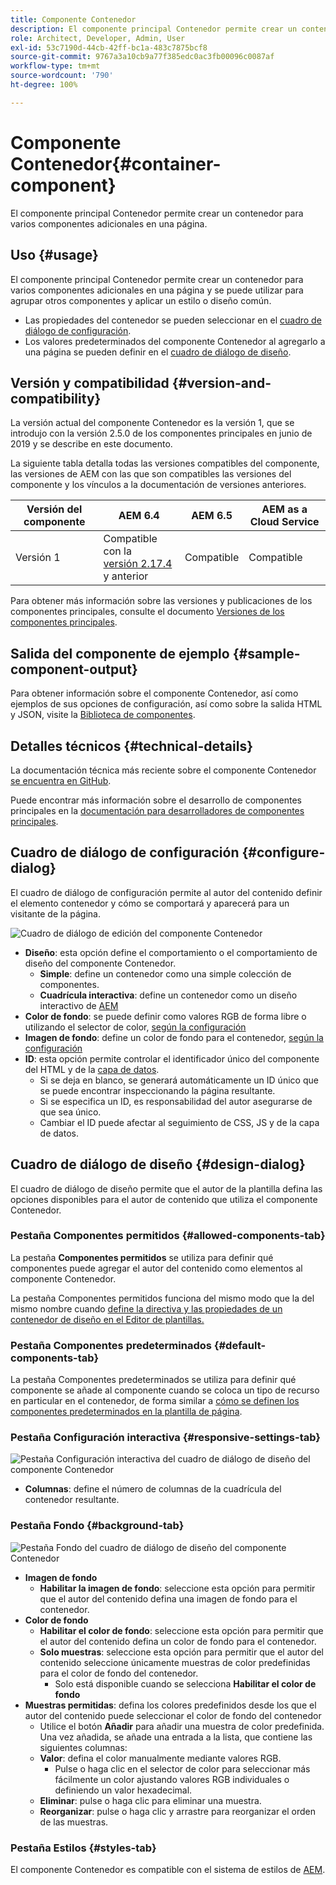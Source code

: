 ```yaml
---
title: Componente Contenedor
description: El componente principal Contenedor permite crear un contenedor para varios componentes adicionales en una página.
role: Architect, Developer, Admin, User
exl-id: 53c7190d-44cb-42ff-bc1a-483c7875bcf8
source-git-commit: 9767a3a10cb9a77f385edc0ac3fb00096c0087af
workflow-type: tm+mt
source-wordcount: '790'
ht-degree: 100%

---
```


# Componente Contenedor{#container-component}

El componente principal Contenedor permite crear un contenedor para varios componentes adicionales en una página.

## Uso {#usage}

El componente principal Contenedor permite crear un contenedor para varios componentes adicionales en una página y se puede utilizar para agrupar otros componentes y aplicar un estilo o diseño común.

* Las propiedades del contenedor se pueden seleccionar en el [cuadro de diálogo de configuración](#configure-dialog).
* Los valores predeterminados del componente Contenedor al agregarlo a una página se pueden definir en el [cuadro de diálogo de diseño](#design-dialog).

## Versión y compatibilidad {#version-and-compatibility}

La versión actual del componente Contenedor es la versión 1, que se introdujo con la versión 2.5.0 de los componentes principales en junio de 2019 y se describe en este documento.

La siguiente tabla detalla todas las versiones compatibles del componente, las versiones de AEM con las que son compatibles las versiones del componente y los vínculos a la documentación de versiones anteriores.

| Versión del componente | AEM 6.4 | AEM 6.5 | AEM as a Cloud Service |
|--- |--- |---|---|
| Versión 1 | Compatible  con la <br>[versión 2.17.4](/help/versions.md) y anterior | Compatible | Compatible |

Para obtener más información sobre las versiones y publicaciones de los componentes principales, consulte el documento [Versiones de los componentes principales](/help/versions.md).

## Salida del componente de ejemplo {#sample-component-output}

Para obtener información sobre el componente Contenedor, así como ejemplos de sus opciones de configuración, así como sobre la salida HTML y JSON, visite la [Biblioteca de componentes](https://adobe.com/go/aem_cmp_library_container_es).

## Detalles técnicos {#technical-details}

La documentación técnica más reciente sobre el componente Contenedor [se encuentra en GitHub](https://adobe.com/go/aem_cmp_tech_container_v1_es).

Puede encontrar más información sobre el desarrollo de componentes principales en la [documentación para desarrolladores de componentes principales](/help/developing/overview.md).

## Cuadro de diálogo de configuración {#configure-dialog}

El cuadro de diálogo de configuración permite al autor del contenido definir el elemento contenedor y cómo se comportará y aparecerá para un visitante de la página.

![Cuadro de diálogo de edición del componente Contenedor](/help/assets/container-edit.png)

* **Diseño**: esta opción define el comportamiento o el comportamiento de diseño del componente Contenedor.
   * **Simple**: define un contenedor como una simple colección de componentes.
   * **Cuadrícula interactiva**: define un contenedor como un diseño interactivo de [AEM](https://experienceleague.adobe.com/docs/experience-manager-cloud-service/sites/authoring/features/responsive-layout.html?lang=es)
* **Color de fondo**: se puede definir como valores RGB de forma libre o utilizando el selector de color, [según la configuración](#background-tab)
* **Imagen de fondo**: define un color de fondo para el contenedor, [según la configuración](#background-tab)
* **ID**: esta opción permite controlar el identificador único del componente del HTML y de la [capa de datos](/help/developing/data-layer/overview.md).
   * Si se deja en blanco, se generará automáticamente un ID único que se puede encontrar inspeccionando la página resultante.
   * Si se especifica un ID, es responsabilidad del autor asegurarse de que sea único.
   * Cambiar el ID puede afectar al seguimiento de CSS, JS y de la capa de datos.

## Cuadro de diálogo de diseño {#design-dialog}

El cuadro de diálogo de diseño permite que el autor de la plantilla defina las opciones disponibles para el autor de contenido que utiliza el componente Contenedor.

### Pestaña Componentes permitidos {#allowed-components-tab}

La pestaña **Componentes permitidos** se utiliza para definir qué componentes puede agregar el autor del contenido como elementos al componente Contenedor.

La pestaña Componentes permitidos funciona del mismo modo que la del mismo nombre cuando [define la directiva y las propiedades de un contenedor de diseño en el Editor de plantillas.](https://experienceleague.adobe.com/docs/experience-manager-cloud-service/sites/authoring/features/templates.html?lang=es)

### Pestaña Componentes predeterminados {#default-components-tab}

La pestaña Componentes predeterminados se utiliza para definir qué componente se añade al componente cuando se coloca un tipo de recurso en particular en el contenedor, de forma similar a [cómo se definen los componentes predeterminados en la plantilla de página](https://experienceleague.adobe.com/docs/experience-manager-cloud-service/sites/authoring/features/templates.html?lang=es).

### Pestaña Configuración interactiva {#responsive-settings-tab}

![Pestaña Configuración interactiva del cuadro de diálogo de diseño del componente Contenedor](/help/assets/container-design-responsive.png)

* **Columnas**: define el número de columnas de la cuadrícula del contenedor resultante.

### Pestaña Fondo {#background-tab}

![Pestaña Fondo del cuadro de diálogo de diseño del componente Contenedor](/help/assets/container-design-background.png)

* **Imagen de fondo**
   * **Habilitar la imagen de fondo**: seleccione esta opción para permitir que el autor del contenido defina una imagen de fondo para el contenedor.
* **Color de fondo**
   * **Habilitar el color de fondo**: seleccione esta opción para permitir que el autor del contenido defina un color de fondo para el contenedor.
   * **Solo muestras**: seleccione esta opción para permitir que el autor del contenido seleccione únicamente muestras de color predefinidas para el color de fondo del contenedor.
      * Solo está disponible cuando se selecciona **Habilitar el color de fondo**
* **Muestras permitidas**: defina los colores predefinidos desde los que el autor del contenido puede seleccionar el color de fondo del contenedor
   * Utilice el botón **Añadir** para añadir una muestra de color predefinida. Una vez añadida, se añade una entrada a la lista, que contiene las siguientes columnas:
   * **Valor**: defina el color manualmente mediante valores RGB.
      * Pulse o haga clic en el selector de color para seleccionar más fácilmente un color ajustando valores RGB individuales o definiendo un valor hexadecimal.
   * **Eliminar**: pulse o haga clic para eliminar una muestra.
   * **Reorganizar**: pulse o haga clic y arrastre para reorganizar el orden de las muestras.

### Pestaña Estilos {#styles-tab}

El componente Contenedor es compatible con el sistema de estilos de [AEM](/help/get-started/authoring.md#component-styling).
